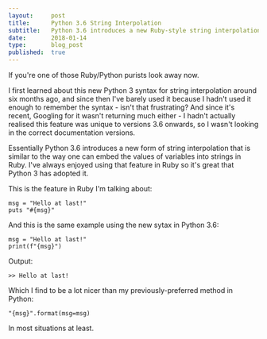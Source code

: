 ```yaml
---
layout:     post
title:      Python 3.6 String Interpolation
subtitle:   Python 3.6 introduces a new Ruby-style string interpolation
date:       2018-01-14
type:       blog_post
published:  true
---
```


If you're one of those Ruby/Python purists look away now.

I first learned about this new Python 3 syntax for string interpolation around six months ago, and since then I've barely used it because I hadn't used it enough to remember the syntax - isn't that frustrating? And since it's recent, Googling for it wasn't returning much either - I hadn't actually realised this feature was unique to versions 3.6 onwards, so I wasn't looking in the correct documentation versions.

Essentially Python 3.6 introduces a new form of string interpolation that is similar to the way one can embed the values of variables into strings in Ruby. I've always enjoyed using that feature in Ruby so it's great that Python 3 has adopted it.

This is the feature in Ruby I'm talking about:
<pre><code class="ruby">msg = "Hello at last!"
puts "#{msg}"
</code></pre>

And this is the same example using the new sytax in Python 3.6:
<pre><code class="python">msg = "Hello at last!"
print(f"{msg}")
</code></pre>

Output:
<pre><code class="bash">>> Hello at last!
</code></pre>

Which I find to be a lot nicer than my previously-preferred method in Python:
<pre><code class="python">"{msg}".format(msg=msg)
</code></pre>

In most situations at least.